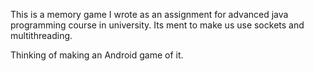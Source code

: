 This is a memory game I wrote as an assignment for advanced java programming course in university.
Its ment to make us use sockets and multithreading.

Thinking of making an Android game of it.